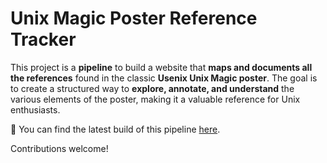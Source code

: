 # Unix Magic Poster Reference Tracker

This project is a **pipeline** to build a website that **maps and documents all
the references** found in the classic **Usenix Unix Magic poster**. The goal is
to create a structured way to **explore, annotate, and understand** the various
elements of the poster, making it a valuable reference for Unix enthusiasts.

🔗 You can find the latest build of this pipeline [here](https://drio.github.io/unixmagic/).

Contributions welcome!
